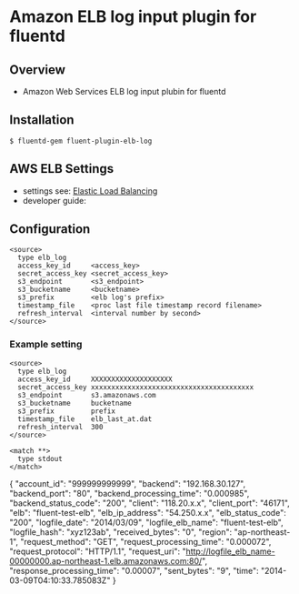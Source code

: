 # Amazon ELB log input plugin for fluentd

## Overview
- Amazon Web Services ELB log input plubin for fluentd

## Installation

    $ fluentd-gem fluent-plugin-elb-log

## AWS ELB Settings
- settings see: [Elastic Load Balancing](http://docs.aws.amazon.com/ElasticLoadBalancing/latest/DeveloperGuide/enable-access-logs.html)
- developer guide: [](http://docs.aws.amazon.com/ElasticLoadBalancing/latest/DeveloperGuide/access-log-collection.html)

## Configuration

```config
<source>
  type elb_log
  access_key_id     <access_key>
  secret_access_key <secret_access_key>
  s3_endpoint       <s3_endpoint>
  s3_bucketname     <bucketname>
  s3_prefix         <elb log's prefix>
  timestamp_file    <proc last file timestamp record filename>
  refresh_interval  <interval number by second>
</source>
```

### Example setting
```config
<source>
  type elb_log
  access_key_id     XXXXXXXXXXXXXXXXXXXX
  secret_access_key xxxxxxxxxxxxxxxxxxxxxxxxxxxxxxxxxxxxxxxx
  s3_endpoint       s3.amazonaws.com
  s3_bucketname     bucketname
  s3_prefix         prefix
  timestamp_file    elb_last_at.dat
  refresh_interval  300
</source>

<match **>
  type stdout
</match>
```
{
    "account_id": "999999999999", 
    "backend": "192.168.30.127", 
    "backend_port": "80", 
    "backend_processing_time": "0.000985", 
    "backend_status_code": "200", 
    "client": "118.20.x.x", 
    "client_port": "46171", 
    "elb": "fluent-test-elb", 
    "elb_ip_address": "54.250.x.x", 
    "elb_status_code": "200", 
    "logfile_date": "2014/03/09", 
    "logfile_elb_name": "fluent-test-elb", 
    "logfile_hash": "xyz123ab", 
    "received_bytes": "0", 
    "region": "ap-northeast-1", 
    "request_method": "GET", 
    "request_processing_time": "0.000072", 
    "request_protocol": "HTTP/1.1", 
    "request_uri": "http://logfile_elb_name-00000000.ap-northeast-1.elb.amazonaws.com:80/", 
    "response_processing_time": "0.00007", 
    "sent_bytes": "9", 
    "time": "2014-03-09T04:10:33.785083Z"
}
```

